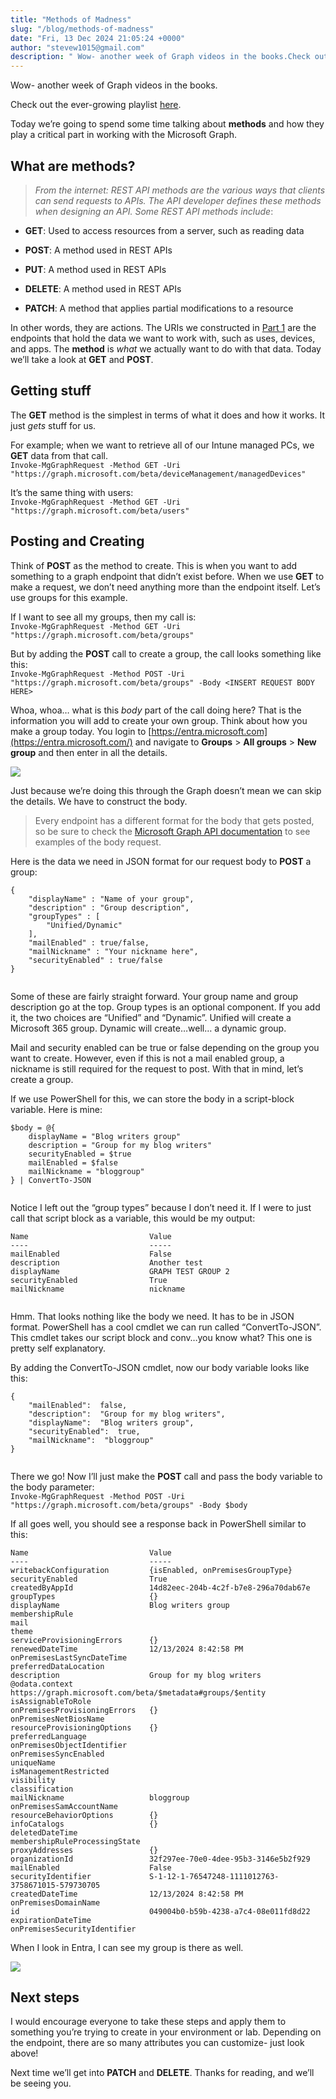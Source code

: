 ```yaml
---
title: "Methods of Madness"
slug: "/blog/methods-of-madness"
date: "Fri, 13 Dec 2024 21:05:24 +0000"
author: "stevew1015@gmail.com"
description: " Wow- another week of Graph videos in the books.Check out the ever-growing playlist here.Today we’re going to spend some time talking about methods and how they play a critical part in working with the Microsoft Graph.What are methods?From the internet: REST API methods are the various ways that"
---
```


Wow- another week of Graph videos in the books.

Check out the ever-growing playlist [here](https://www.youtube.com/playlist?list=PLKROqDcmQsFls8cPHk3HFz2mUURHx46_O).

Today we’re going to spend some time talking about **methods** and how they play a critical part in working with the Microsoft Graph.

What are methods?
-----------------

> _From the internet: REST API methods are the various ways that clients can send requests to APIs. The API developer defines these methods when designing an API. Some REST API methods include_:

-   **GET**: Used to access resources from a server, such as reading data
    
-   **POST**: A method used in REST APIs
    
-   **PUT**: A method used in REST APIs
    
-   **DELETE**: A method used in REST APIs
    
-   **PATCH**: A method that applies partial modifications to a resource
    

In other words, they are actions. The URIs we constructed in [Part 1](https://www.getrubix.com/blog/microsoft-graph-a-beginners-guide-to-apis-endpoints-and-urls) are the endpoints that hold the data we want to work with, such as uses, devices, and apps. The **method** is _what_ we actually want to do with that data. Today we’ll take a look at **GET** and **POST**.

Getting stuff
-------------

The **GET** method is the simplest in terms of what it does and how it works. It just _gets_ stuff for us.

For example; when we want to retrieve all of our Intune managed PCs, we **GET** data from that call.  
`Invoke-MgGraphRequest -Method GET -Uri "https://graph.microsoft.com/beta/deviceManagement/managedDevices"`

It’s the same thing with users:  
`Invoke-MgGraphRequest -Method GET -Uri "https://graph.microsoft.com/beta/users"`

Posting and Creating
--------------------

Think of **POST** as the method to create. This is when you want to add something to a graph endpoint that didn’t exist before. When we use **GET** to make a request, we don’t need anything more than the endpoint itself. Let’s use groups for this example.

If I want to see all my groups, then my call is:  
`Invoke-MgGraphRequest -Method GET -Uri "https://graph.microsoft.com/beta/groups"`

But by adding the **POST** call to create a group, the call looks something like this:  
`Invoke-MgGraphRequest -Method POST -Uri "https://graph.microsoft.com/beta/groups" -Body <INSERT REQUEST BODY HERE>`

Whoa, whoa… what is this _body_ part of the call doing here? That is the information you will add to create your own group. Think about how you make a group today. You login to [https://entra.microsoft.com](https://entra.microsoft.com/) and navigate to **Groups** > **All groups** > **New group** and then enter in all the details.

![](https://getrubixsitecms.blob.core.windows.net/public-assets/content/v1/5dd365a31aa1fd743bc30b8e/1cd40063-4336-4b26-9cfc-7d82655577e4/newGroup.png)

Just because we’re doing this through the Graph doesn’t mean we can skip the details. We have to construct the body.

> Every endpoint has a different format for the body that gets posted, so be sure to check the [Microsoft Graph API documentation](https://learn.microsoft.com/en-us/graph/api/overview?view=graph-rest-1.0) to see examples of the body request.

Here is the data we need in JSON format for our request body to **POST** a group:

```
{
	"displayName" : "Name of your group",
	"description" : "Group description",
	"groupTypes" : [
		"Unified/Dynamic"
	],
	"mailEnabled" : true/false,
	"mailNickname" : "Your nickname here",
	"securityEnabled" : true/false
}


```

Some of these are fairly straight forward. Your group name and group description go at the top. Group types is an optional component. If you add it, the two choices are “Unified” and “Dynamic”. Unified will create a Microsoft 365 group. Dynamic will create…well… a dynamic group.

Mail and security enabled can be true or false depending on the group you want to create. However, even if this is not a mail enabled group, a nickname is still required for the request to post. With that in mind, let’s create a group.

If we use PowerShell for this, we can store the body in a script-block variable. Here is mine:

```
$body = @{
	displayName = "Blog writers group"
	description = "Group for my blog writers"
	securityEnabled = $true
	mailEnabled = $false
	mailNickname = "bloggroup"
} | ConvertTo-JSON


```

Notice I left out the “group types” because I don’t need it. If I were to just call that script block as a variable, this would be my output:

```
Name                           Value                                                                                                                                                               
----                           -----                                                                                                                                                               
mailEnabled                    False                                                                                                                                                               
description                    Another test                                                                                                                                                        
displayName                    GRAPH TEST GROUP 2                                                                                                                                                  
securityEnabled                True                                                                                                                                                                
mailNickname                   nickname      


```

Hmm. That looks nothing like the body we need. It has to be in JSON format. PowerShell has a cool cmdlet we can run called “ConvertTo-JSON”. This cmdlet takes our script block and conv…you know what? This one is pretty self explanatory.

By adding the ConvertTo-JSON cmdlet, now our body variable looks like this:

```
{
    "mailEnabled":  false,
    "description":  "Group for my blog writers",
    "displayName":  "Blog writers group",
    "securityEnabled":  true,
    "mailNickname":  "bloggroup"
}


```

There we go! Now I’ll just make the **POST** call and pass the body variable to the body parameter:  
`Invoke-MgGraphRequest -Method POST -Uri "https://graph.microsoft.com/beta/groups" -Body $body`

If all goes well, you should see a response back in PowerShell similar to this:

```
Name                           Value                                                                                                                                                               
----                           -----                                                                                                                                                               
writebackConfiguration         {isEnabled, onPremisesGroupType}                                                                                                                                    
securityEnabled                True                                                                                                                                                                
createdByAppId                 14d82eec-204b-4c2f-b7e8-296a70dab67e                                                                                                                                
groupTypes                     {}                                                                                                                                                                  
displayName                    Blog writers group                                                                                                                                                  
membershipRule                                                                                                                                                                                     
mail                                                                                                                                                                                               
theme                                                                                                                                                                                              
serviceProvisioningErrors      {}                                                                                                                                                                  
renewedDateTime                12/13/2024 8:42:58 PM                                                                                                                                               
onPremisesLastSyncDateTime                                                                                                                                                                         
preferredDataLocation                                                                                                                                                                              
description                    Group for my blog writers                                                                                                                                           
@odata.context                 https://graph.microsoft.com/beta/$metadata#groups/$entity                                                                                                           
isAssignableToRole                                                                                                                                                                                 
onPremisesProvisioningErrors   {}                                                                                                                                                                  
onPremisesNetBiosName                                                                                                                                                                              
resourceProvisioningOptions    {}                                                                                                                                                                  
preferredLanguage                                                                                                                                                                                  
onPremisesObjectIdentifier                                                                                                                                                                         
onPremisesSyncEnabled                                                                                                                                                                              
uniqueName                                                                                                                                                                                         
isManagementRestricted                                                                                                                                                                             
visibility                                                                                                                                                                                         
classification                                                                                                                                                                                     
mailNickname                   bloggroup                                                                                                                                                           
onPremisesSamAccountName                                                                                                                                                                           
resourceBehaviorOptions        {}                                                                                                                                                                  
infoCatalogs                   {}                                                                                                                                                                  
deletedDateTime                                                                                                                                                                                    
membershipRuleProcessingState                                                                                                                                                                      
proxyAddresses                 {}                                                                                                                                                                  
organizationId                 32f297ee-70e0-4dee-95b3-3146e5b2f929                                                                                                                                
mailEnabled                    False                                                                                                                                                               
securityIdentifier             S-1-12-1-76547248-1111012763-3758671015-579730705                                                                                                                   
createdDateTime                12/13/2024 8:42:58 PM                                                                                                                                               
onPremisesDomainName                                                                                                                                                                               
id                             049004b0-b59b-4238-a7c4-08e011fd8d22                                                                                                                                
expirationDateTime                                                                                                                                                                                 
onPremisesSecurityIdentifier
```

When I look in Entra, I can see my group is there as well.

![](https://getrubixsitecms.blob.core.windows.net/public-assets/content/v1/5dd365a31aa1fd743bc30b8e/a178205e-4381-42b2-ac9e-9093c50f51aa/postBlog2.png)

Next steps
----------

I would encourage everyone to take these steps and apply them to something you’re trying to create in your environment or lab. Depending on the endpoint, there are so many attributes you can customize- just look above!

Next time we’ll get into **PATCH** and **DELETE**. Thanks for reading, and we’ll be seeing you.